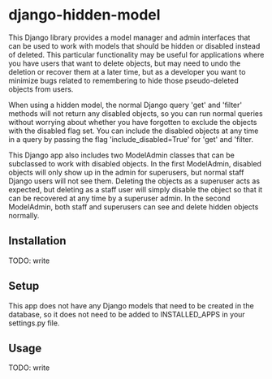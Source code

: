 # django-hidden-model

This Django library provides a model manager and admin interfaces that can be
used to work with models that should be hidden or disabled instead of deleted.
This particular functionality may be useful for applications where you have
users that want to delete objects, but may need to undo the deletion or recover
them at a later time, but as a developer you want to minimize bugs related to
remembering to hide those pseudo-deleted objects from users.

When using a hidden model, the normal Django query 'get' and 'filter' methods
will not return any disabled objects, so you can run normal queries without
worrying about whether you have forgotten to exclude the objects with the
disabled flag set. You can include the disabled objects at any time in a query
by passing the flag 'include_disabled=True' for 'get' and 'filter.

This Django app also includes two ModelAdmin classes that can be subclassed to
work with disabled objects. In the first ModelAdmin, disabled objects will only
show up in the admin for superusers, but normal staff Django users will not see
them. Deleting the objects as a superuser acts as expected, but deleting as a
staff user will simply disable the object so that it can be recovered at any
time by a superuser admin. In the second ModelAdmin, both staff and superusers
can see and delete hidden objects normally.

## Installation

TODO: write

## Setup

This app does not have any Django models that need to be created in the
database, so it does not need to be added to INSTALLED_APPS in your settings.py
file.

## Usage

TODO: write